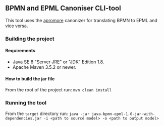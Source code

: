 ## BPMN and EPML Canoniser CLI-tool
This tool uses the [apromore](https://github.com/apromore/ApromoreCore) canonizer for translating BPMN to EPML and vice versa.

### Building the project
#### Requirements
* Java SE 8 "Server JRE" or "JDK" Edition 1.8.
* Apache Maven 3.5.2 or newer.

#### How to build the jar file
From the root of the project run: ``mvn clean install``

### Running the tool
From the ``target`` directory run: ``java -jar java-bpmn-epml-1.0-jar-with-dependencies.jar -i <path to source model> -o <path to output model>``